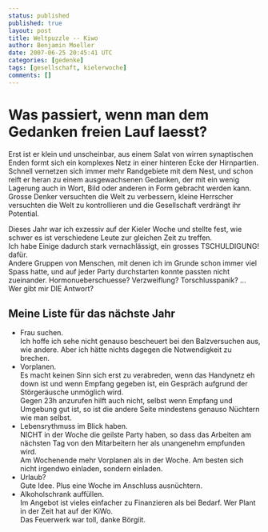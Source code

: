 ```yaml
---
status: published
published: true
layout: post
title: Weltpuzzle -- Kiwo
author: Benjamin Moeller
date: 2007-06-25 20:45:41 UTC
categories: [gedenke]
tags: [gesellschaft, kielerwoche]
comments: []
---
```


# Was passiert, wenn man dem Gedanken freien Lauf laesst?
Erst ist er klein und unscheinbar, aus einem Salat von wirren synaptischen Enden formt sich ein komplexes Netz in einer hinteren Ecke der Hirnpartien. Schnell vernetzen sich immer mehr Randgebiete mit dem Nest, und schon reift er heran zu einem ausgewachsenen Gedanken, der mit ein wenig Lagerung auch in Wort, Bild oder anderen in Form gebracht werden kann.  
Grosse Denker versuchten die Welt zu verbessern, kleine Herrscher versuchten die Welt zu kontrollieren und die Gesellschaft verdrängt ihr Potential.  

Dieses Jahr war ich exzessiv auf der Kieler Woche und stellte fest, wie schwer es ist verschiedene Leute zur gleichen Zeit zu treffen.  
Ich habe Einige dadurch stark vernachlässigt, ein grosses TSCHULDIGUNG! dafür.  
Andere Gruppen von Menschen, mit denen ich im Grunde schon immer viel Spass hatte, und auf jeder Party durchstarten konnte passten nicht zueinander. Hormonueberschuesse? Verzweiflung? Torschlusspanik? ... Wer gibt mir DIE Antwort?  

## Meine Liste für das nächste Jahr  

* Frau suchen.  
Ich hoffe ich sehe nicht genauso bescheuert bei den Balzversuchen aus, wie andere. Aber ich hätte nichts dagegen die Notwendigkeit zu brechen.  
* Vorplanen.  
Es macht keinen Sinn sich erst zu verabreden, wenn das Handynetz eh down ist und wenn Empfang gegeben ist, ein Gespräch aufgrund der Störgeräusche unmöglich wird.  
Gegen 23h anzurufen hilft auch nicht, selbst wenn Empfang und Umgebung gut ist, so ist die andere Seite mindestens genauso Nüchtern wie man selbst.  
* Lebensrythmuss im Blick haben.  
NICHT in der Woche die geilste Party haben, so dass das Arbeiten am nächsten Tag von den Mitarbeitern her als unangenehm empfunden wird.  
Am Wochenende mehr Vorplanen als in der Woche. Am besten sich nicht irgendwo einladen, sondern einladen.  
* Urlaub?  
Gute Idee. Plus eine Woche im Anschluss ausnüchtern.  
* Alkoholschrank auffüllen.  
Im Angebot ist vieles einfacher zu Finanzieren als bei Bedarf. Wer Plant in der Zeit hat auf der KiWo.  
Das Feuerwerk war toll, danke Börgiit.  
